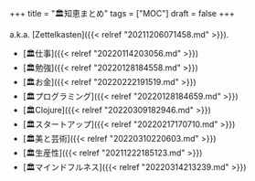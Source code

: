 +++
title = "🏛知恵まとめ"
tags = ["MOC"]
draft = false
+++

a.k.a. [Zettelkasten]({{< relref "20211206071458.md" >}}).

-   [🏛仕事]({{< relref "20220114203056.md" >}})
-   [🏛勉強]({{< relref "20220128184558.md" >}})
-   [🏛お金]({{< relref "20220222191519.md" >}})
-   [🏛プログラミング]({{< relref "20220128184659.md" >}})
-   [🏛Clojure]({{< relref "20220309182946.md" >}})
-   [🏛スタートアップ]({{< relref "20220217170710.md" >}})
-   [🏛美と芸術]({{< relref "20220310220603.md" >}})
-   [🏛生産性]({{< relref "20211222185123.md" >}})
-   [🏛マインドフルネス]({{< relref "20220314213239.md" >}})
